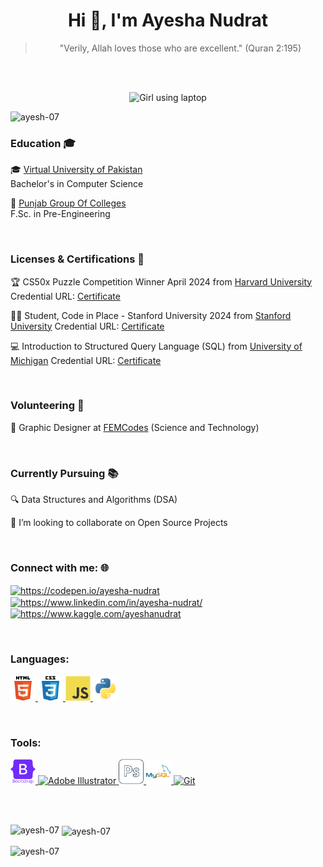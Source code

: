 <h1 align="center">Hi 👋, I'm Ayesha Nudrat</h1>
 
 <section class="section">
  
  <blockquote align="center" >
         "Verily, Allah loves those who are excellent." (Quran 2:195) 
  </blockquote>
  <br>
  <br>
 
   <p align="center">
        <img src="https://miro.medium.com/v2/resize:fit:640/format:webp/1*vBi4Ycgdn5t3lu2SvQXuog.gif" width="450" alt="Girl using laptop">
   </p>
    </section>



<p align="left"> <img src="https://komarev.com/ghpvc/?username=ayesh-07&label=Profile%20views&color=0e75b6&style=flat" alt="ayesh-07" /> </p>

<h3>Education 🎓</h3>
<p>🎓 <a href="https://www.linkedin.com/school/virtual-university-of-pakistan/">Virtual University of Pakistan</a><br>
Bachelor's in Computer Science</p>
<p>🏫 <a href="https://www.linkedin.com/school/pgcworld/">Punjab Group Of Colleges</a><br>
F.Sc. in Pre-Engineering</p><br>

<h3>Licenses & Certifications 🏅</h3>
<p>🏆 CS50x Puzzle Competition Winner April 2024 from <a href="https://www.linkedin.com/school/harvard-university/">Harvard University</a> Credential URL: <a href="https://certificates.cs50.io/f5b6cd28-e08d-4809-bcc0-f556a3140b36.pdf?size=letter">Certificate</a></p>
<p>👨‍🎓 Student, Code in Place - Stanford University 2024 from <a href="https://www.linkedin.com/company/stanford-university-code-in-place/">Stanford University</a> Credential URL: <a href="https://codeinplace.stanford.edu/cip4/certificate/z6ya7l">Certificate</a></p>
<p>💻 Introduction to Structured Query Language (SQL) from <a href="https://www.linkedin.com/school/university-of-michigan/">University of Michigan</a> Credential URL: <a href="https://www.coursera.org/account/accomplishments/records/VE9K249MSRRX">Certificate</a></p><br>

<h3>Volunteering 🤝</h3>
<p>🎨 Graphic Designer at <a href="https://www.linkedin.com/company/femcodesofficial/">FEMCodes</a> (Science and Technology)</p> <br>

<h3>Currently Pursuing 📚</h3>
<p>🔍 Data Structures and Algorithms (DSA)</p>
<p>👯 I’m looking to collaborate on Open Source Projects</p> <br>


<h3 align="left">Connect with me: 🌐</h3>
<p align="left">
  <a href="https://codepen.io/ayesha-nudrat" target="blank"><img align="center" src="https://raw.githubusercontent.com/rahuldkjain/github-profile-readme-generator/master/src/images/icons/Social/codepen.svg" alt="https://codepen.io/ayesha-nudrat" height="30" width="40" /></a>
  <a href="https://www.linkedin.com/in/ayesha-nudrat/" target="blank"><img align="center" src="https://raw.githubusercontent.com/rahuldkjain/github-profile-readme-generator/master/src/images/icons/Social/linked-in-alt.svg" alt="https://www.linkedin.com/in/ayesha-nudrat/" height="30" width="40" /></a>
  <a href="https://www.kaggle.com/ayeshanudrat" target="blank"><img align="center" src="https://raw.githubusercontent.com/rahuldkjain/github-profile-readme-generator/master/src/images/icons/Social/kaggle.svg" alt="https://www.kaggle.com/ayeshanudrat" height="30" width="40" /></a>
</p>
<br>

<h3 align="left">Languages:</h3>
<p align="left">
  <a href="https://www.w3.org/html/" target="_blank" rel="noreferrer">
    <img src="https://raw.githubusercontent.com/devicons/devicon/master/icons/html5/html5-original-wordmark.svg" alt="HTML5" width="40" height="40"/>
  </a>
  <a href="https://www.w3schools.com/css/" target="_blank" rel="noreferrer">
    <img src="https://raw.githubusercontent.com/devicons/devicon/master/icons/css3/css3-original-wordmark.svg" alt="CSS3" width="40" height="40"/>
  </a>
  <a href="https://developer.mozilla.org/en-US/docs/Web/JavaScript" target="_blank" rel="noreferrer">
    <img src="https://raw.githubusercontent.com/devicons/devicon/master/icons/javascript/javascript-original.svg" alt="JavaScript" width="40" height="40"/>
  </a>
  <a href="https://www.python.org" target="_blank" rel="noreferrer">
    <img src="https://raw.githubusercontent.com/devicons/devicon/master/icons/python/python-original.svg" alt="Python" width="40" height="40"/>
  </a>
</p>
<br>

<h3 align="left">Tools:</h3>
<p align="left">
  <a href="https://getbootstrap.com" target="_blank" rel="noreferrer">
    <img src="https://raw.githubusercontent.com/devicons/devicon/master/icons/bootstrap/bootstrap-plain-wordmark.svg" alt="Bootstrap" width="40" height="40"/>
  </a>
  <a href="https://www.adobe.com/in/products/illustrator.html" target="_blank" rel="noreferrer">
    <img src="https://www.vectorlogo.zone/logos/adobe_illustrator/adobe_illustrator-icon.svg" alt="Adobe Illustrator" width="40" height="40"/>
  </a>
  <a href="https://www.photoshop.com/en" target="_blank" rel="noreferrer">
    <img src="https://raw.githubusercontent.com/devicons/devicon/master/icons/photoshop/photoshop-line.svg" alt="Adobe Photoshop" width="40" height="40"/>
  </a>
  <a href="https://www.mysql.com/" target="_blank" rel="noreferrer">
    <img src="https://raw.githubusercontent.com/devicons/devicon/master/icons/mysql/mysql-original-wordmark.svg" alt="MySQL" width="40" height="40"/>
  </a>
  <a href="https://git-scm.com/" target="_blank" rel="noreferrer">
    <img src="https://www.vectorlogo.zone/logos/git-scm/git-scm-icon.svg" alt="Git" width="40" height="40"/>
  </a>
</p>
<br>

<br>
<p><img align="left" src="https://github-readme-stats.vercel.app/api/top-langs?username=ayesh-07&show_icons=true&locale=en&layout=compact" alt="ayesh-07" /></p>

<p>&nbsp;<img align="center" src="https://github-readme-stats.vercel.app/api?username=ayesh-07&show_icons=true&locale=en" alt="ayesh-07" /></p>

<p><img align="center" src="https://github-readme-streak-stats.herokuapp.com/?user=ayesh-07&" alt="ayesh-07" /></p>
